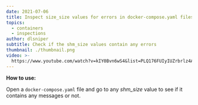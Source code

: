 ```yaml
---
date: 2021-07-06
title: Inspect size_size values for errors in docker-compose.yaml files
topics:
  - containers
  - inspections
author: dlsniper
subtitle: Check if the shm_size values contain any errors
thumbnail: ./thumbnail.png
video: >-
  https://www.youtube.com/watch?v=kIY0Bvn6wS4&list=PLQ176FUIyIUZrbrlz4AY1V8VzBJKZyVlW&index=60
---
```


**How to use:**

Open a `docker-compose.yaml` file and go to any _shm_size_ value to see if it contains any messages or not.
